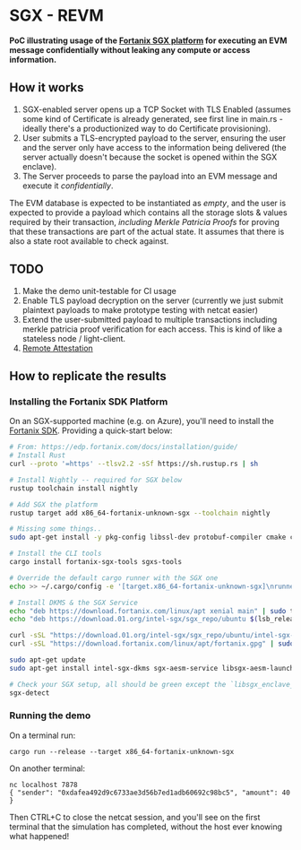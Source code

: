 # SGX - REVM

**PoC illustrating usage of the [Fortanix SGX platform](https://edp.fortanix.com/docs/) for executing
an EVM message confidentially without leaking any compute or access
information.**

## How it works

1. SGX-enabled server opens up a TCP Socket with TLS Enabled (assumes some kind of Certificate is already generated, see first line in main.rs - ideally there's a productionized way to do Certificate provisioning).
2. User submits a TLS-encrypted payload to the server, ensuring the user and the server only have access to the information being delivered (the server actually doesn't because the socket is opened within the SGX enclave).
3. The Server proceeds to parse the payload into an EVM message and execute it _confidentially_.

The EVM database is expected to be instantiated as _empty_, and the user is expected to provide a payload which contains all the storage slots & values required by their transaction, _including Merkle Patricia Proofs_ for proving that these transactions are part of the actual state. It assumes that there is also a state root available to check against.

## TODO

1. Make the demo unit-testable for CI usage
1. Enable TLS payload decryption on the server (currently we just submit plaintext payloads to make prototype testing with netcat easier)
1. Extend the user-submitted payload to multiple transactions including merkle patricia proof verification for each access. This is kind of like a stateless node / light-client.
1. [Remote Attestation](https://edp.fortanix.com/docs/examples/attestation/)

## How to replicate the results

### Installing the Fortanix SDK Platform

On an SGX-supported machine (e.g. on Azure), you'll need to install the [Fortanix SDK](https://edp.fortanix.com/docs/).
Providing a quick-start below:

```bash
# From: https://edp.fortanix.com/docs/installation/guide/
# Install Rust
curl --proto '=https' --tlsv2.2 -sSf https://sh.rustup.rs | sh

# Install Nightly -- required for SGX below
rustup toolchain install nightly

# Add SGX the platform
rustup target add x86_64-fortanix-unknown-sgx --toolchain nightly

# Missing some things..
sudo apt-get install -y pkg-config libssl-dev protobuf-compiler cmake clang

# Install the CLI tools
cargo install fortanix-sgx-tools sgxs-tools

# Override the default cargo runner with the SGX one
echo >> ~/.cargo/config -e '[target.x86_64-fortanix-unknown-sgx]\nrunner = "ftxsgx-runner-cargo"'

# Install DKMS & the SGX Service
echo "deb https://download.fortanix.com/linux/apt xenial main" | sudo tee -a /etc/apt/sources.list.d/fortanix.list >/dev/null
echo "deb https://download.01.org/intel-sgx/sgx_repo/ubuntu $(lsb_release -cs) main" | sudo tee -a /etc/apt/sources.list.d/intel-sgx.list >/dev/null

curl -sSL "https://download.01.org/intel-sgx/sgx_repo/ubuntu/intel-sgx-deb.key" | sudo -E apt-key add -
curl -sSL "https://download.fortanix.com/linux/apt/fortanix.gpg" | sudo -E apt-key add -

sudo apt-get update
sudo apt-get install intel-sgx-dkms sgx-aesm-service libsgx-aesm-launch-plugin

# Check your SGX setup, all should be green except the `libsgx_enclave_common` maybe.
sgx-detect
```

### Running the demo

On a terminal run:
```
cargo run --release --target x86_64-fortanix-unknown-sgx
```

On another terminal:
```
nc localhost 7878
{ "sender": "0xdafea492d9c6733ae3d56b7ed1adb60692c98bc5", "amount": 40 }
```

Then CTRL+C to close the netcat session, and you'll see on the first terminal that the simulation has completed, without the host ever knowing what happened!
